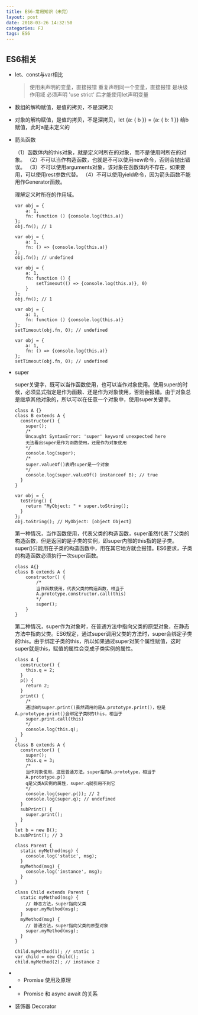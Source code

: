```yaml
---
title: ES6-常用知识（未完）
layout: post
date: 2018-03-26 14:32:50
categories: FJ
tags: ES6
---
```


## ES6相关

- let、const与var相比

    > 使用未声明的变量，直接报错
    > 重复声明同一个变量，直接报错
    > 是块级作用域
    > 必须声明 'use strict' 后才能使用let声明变量

- 数组的解构赋值，是值的拷贝，不是深拷贝
- 对象的解构赋值，是值的拷贝，不是深拷贝，let {a: { b }} = {a: { b: 1 }} 给b赋值，此时a是未定义的
- 箭头函数
    
    （1）函数体内的this对象，就是定义时所在的对象，而不是使用时所在的对象。
    （2）不可以当作构造函数，也就是不可以使用new命令，否则会抛出错误。
    （3）不可以使用arguments对象，该对象在函数体内不存在，如果要用，可以使用rest参数代替。
    （4）不可以使用yield命令，因为箭头函数不能用作Generator函数。

    理解定义时所在的作用域。
    ```
    var obj = {
        a: 1,
        fn: function () {console.log(this.a)}
    };
    obj.fn(); // 1

    var obj = {
        a: 1,
        fn: () => {console.log(this.a)}
    };
    obj.fn(); // undefined

    var obj = {
        a: 1,
        fn: function () {
            setTimeout(() => {console.log(this.a)}, 0)
        }
    };
    obj.fn(); // 1

    var obj = {
        a: 1,
        fn: function () {console.log(this.a)}
    };
    setTimeout(obj.fn, 0); // undefined

    var obj = {
        a: 1,
        fn: () => {console.log(this.a)}
    };
    setTimeout(obj.fn, 0); // undefined
    ```

- super

    super关键字，既可以当作函数使用，也可以当作对象使用。使用super的时候，必须显式指定是作为函数、还是作为对象使用，否则会报错。由于对象总是继承其他对象的，所以可以在任意一个对象中，使用super关键字。

    ```
    class A {}
    class B extends A {
      constructor() {
        super();
        /*
        Uncaught SyntaxError: 'super' keyword unexpected here
        无法看出super是作为函数使用，还是作为对象使用
        */
        console.log(super);
        /*
        super.valueOf()表明super是一个对象
        */
        console.log(super.valueOf() instanceof B); // true
      }
    }

    var obj = {
      toString() {
        return "MyObject: " + super.toString();
      }
    };
    obj.toString(); // MyObject: [object Object]
    ```

    第一种情况，当作函数使用，代表父类的构造函数，super虽然代表了父类的构造函数，但是返回的是子类的实例，即super内部的this指的是子类。super()只能用在子类的构造函数中，用在其它地方就会报错。ES6要求，子类的构造函数必须执行一次super函数。

    ```
    class A{}
    class B extends A {
        constructor() {
            /*
            当作函数使用，代表父类的构造函数，相当于
            A.prototype.constructor.call(this)
            */
            super();
        }
    }
    ```

    第二种情况，super作为对象时，在普通方法中指向父类的原型对象，在静态方法中指向父类。ES6规定，通过super调用父类的方法时，super会绑定子类的this。由于绑定子类的this，所以如果通过super对某个属性赋值，这时super就是this，赋值的属性会变成子类实例的属性。

    ```
    class A {
      constructor() {
        this.q = 2;
      }
      p() {
        return 2;
      }
      print() {
        /*
        通过B的super.print()虽然调用的是A.prototype.print()，但是A.prototype.print()会绑定子类B的this，相当于
        super.print.call(this)
        */
        console.log(this.q);
      }
    }
    class B extends A {
      constructor() {
        super();
        this.q = 3;
        /*
        当作对象使用，这是普通方法，super指向A.prototype，相当于
        A.prototype.p()
        q是父类A实例的属性，super.q就引用不到它
        */
        console.log(super.p()); // 2
        console.log(super.q); // undefined
      }
      subPrint() {
        super.print();
      }
    }
    let b = new B();
    b.subPrint(); // 3
    ```

    ```
    class Parent {
      static myMethod(msg) {
        console.log('static', msg);
      }
      myMethod(msg) {
        console.log('instance', msg);
      }
    }

    class Child extends Parent {
      static myMethod(msg) {
        // 静态方法，super指向父类
        super.myMethod(msg);
      }
      myMethod(msg) {
        // 普通方法，super指向父类的原型对象
        super.myMethod(msg);
      }
    }

    Child.myMethod(1); // static 1
    var child = new Child();
    child.myMethod(2); // instance 2
    ```

- * Promise 使用及原理
- * Promise 和 async await 的关系
- 装饰器 Decorator
